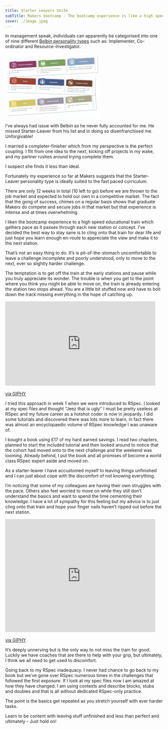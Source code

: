 ```yaml
---
title: Starter Leavers Unite
subTitle: Makers bootcamp - The bootcamp experience is like a high speed educational train which gathers pace as it passes through each new station or concept.
cover: ./image.jpeg
---
```


In management speak, individuals can apparently be categorised into one of nine different <a href="https://www.belbin.com/about/belbin-team-roles/">Belbin personality types</a> such as: Implementer, Co-ordinator and Resource-Investigator.

![belbin](./image.png)

I’ve always had issue with Belbin as he never fully accounted for me. He missed Starter-Leaver from his list and in doing so disenfranchised me. Unforgivable!

I married a completer-finisher which from my perspective is the perfect coupling. I flit from one idea to the next, kicking off projects in my wake, and my partner rushes around trying complete them.

I suspect she finds it less than ideal.

Fortunately my experience so far at Makers suggests that the Starter-Leaver personality type is ideally suited to the fast paced curriculum.

There are only 12 weeks in total (10 left to go) before we are thrown to the job market and expected to hold our own in a competitive market. The fact that the gong of success, chimes on a regular basis shows that graduate Makers do compete and secure jobs in that market but that experience is intense and at times overwhelming.

I liken the bootcamp experience to a high speed educational train which gathers pace as it passes through each new station or concept. I’ve decided the best way to stay sane is to cling onto that train for dear life and just hope you learn enough en-route to appreciate the view and make it to the next station.

That’s not an easy thing to do. It’s is pit-of-the-stomach uncomfortable to leave a challenge incomplete and poorly understood, only to move to the next, ever so slightly harder challenge.

The temptation is to get off the train at the early stations and pause while you truly appreciate its wonder. The trouble is when you get to the point where you think you might be able to move on, the train is already entering the station two stops ahead. You are a little bit stuffed now and have to bolt down the track missing everything in the hope of catching up.

<iframe src="https://giphy.com/embed/xUA7bdrXps7IlbZGzS" width="480" height="270" frameborder="0"></iframe>

<a href="https://giphy.com/gifs/golden-girls-wedding-xUA7bdrXps7IlbZGzS">via GIPHY</a>

I tried this approach in week 1 when we were introduced to RSpec. I looked at my spec files and thought “Jeez that is ugly” I must be pretty useless at RSpec and my future career as a hotshot coder is now in jeopardy. I did some tutorials and discovered there was lots more to learn, in fact there was almost an encyclopaedic volume of RSpec knowledge I was unaware of.

I bought a book using £17 of my hard earned savings. I read two chapters, planned to start the included tutorial and then looked around to notice that the cohort had moved onto to the next challenge and the weekend was looming. Already behind, I put the book and all promises of become a world class RSpec expert aside and moved on.

As a starter-leaver I have accustomed myself to leaving things unfinished and I can just about cope with the discomfort of not knowing everything.

I’m noticing that some of my colleagues are having their own struggles with the pace. Others also feel worried to move on while they still don’t understand the basics and want to spend the time cementing their knowledge. I have a lot of sympathy for this feeling but my advice is to just cling onto that train and hope your finger nails haven’t ripped out before the next station.

<iframe src="https://giphy.com/embed/3orieZKpEaP6qUqOEo" width="480" height="362" frameborder="0"></iframe>

<a href="https://giphy.com/gifs/season-16-the-simpsons-16x21-3orieZKpEaP6qUqOEo">via GIPHY</a>

It’s deeply unnerving but is the only way to not miss the train for good. Luckily we have coaches that are there to help with your grip, but ultimately, I think we all need to get used to discomfort.

Going back to my RSpec inadequacy. I never had chance to go back to my book but we’ve gone over RSpec numerous times in the challenges that followed the first exposure. If I look at my spec files now I am amazed at how they have changed. I am using contexts and describe blocks, stubs and doubles and that is all without dedicated RSpec-only practice.

The point is the basics get repeated as you stretch yourself with ever harder tasks.

Learn to be content with leaving stuff unfinished and less than perfect and ultimately - Just hold on!
